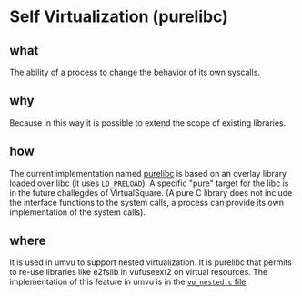 Self Virtualization (purelibc)
====

what
----
The ability of a process to change the behavior of its own syscalls.

why
----
Because in this way it is possible to extend the scope of existing libraries.

how
----
The current implementation named [purelibc](https://github.com/virtualsquare/purelibc) is based on an overlay library loaded over libc (it uses `LD_PRELOAD`).
A specific "pure" target for the libc is in the future challegdes of VirtualSquare. (A pure C library does not include the interface functions to the system calls,
a process can provide its own implementation of the system calls).

where
----
It is used in umvu to support nested virtualization. It is purelibc that permits to re-use libraries like e2fslib in vufuseext2 on virtual resources.
The implementation of this feature in umvu is in the [`vu_nested.c` file](https://github.com/virtualsquare/vuos/blob/master/umvu/src/vu_nesting.c).

<!--references:-->


